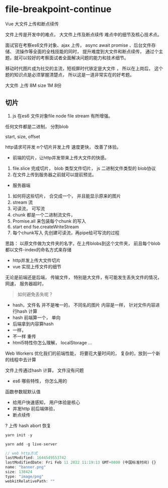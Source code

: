 # file-breakpoint-continue

Vue 大文件上传和断点续传

文件上传是开发中的难点， 大文件上传及断点续传 难点中的细节及核心技术点。

面试官在考察es6文件对象、ajax 上传， async await promise 、后台文件存储、
流操作等全面的全栈技能的同时， 提升难度到大文件和断点续传， 
通过个主题，就可以较好的考察面试者全面解决问题的能力和技术细节。

移动时代图片成为社交的主流，短视屏时代铁定是大文件 ， 所以在上岗后， 
这个题的知识点是必须掌握清楚点， 所以这是一道非常实在的好考题。

大文件  上传   8M   size 1M  8份
 
## 切片 

1. js 在es6 文件对象file node file stream 有所增强。

任何文件都是二进制， 分割blob 

start,  size, offset  

http请求可并发  n个切片并发上传 速度更快， 改善了体验。

- 前端的切片，让http并发带来上传大文件的快感。

1. file.slice 完成切片， blob 类型文件切片， js 二进制文件类型的 blob协议 
2. 在文件上传到服务器之前就可以提前预览。 
  
- 服务器端

1. 如何将这些切片， 合交成一个， 并且能显示原来的图片
2. stream 流 
3. 可读流， 可写流
4. chunk 都是一个二进制流文件， 
5. Promise.all 来包装每个chunk 的写入
6. start end   fse.createWriteStream 
7. 每个chunk写入 先创建可读流，再pipe给可写流的过程 

思路： 以原文件做为文件夹的名字，在上传blobs到这个文件夹， 
前且每个blob 都以文件-index的命名方式来存储

- http并发上传大文件切片 
- vue 实现上传文件的细节

无论是前端还是后端， 传输文件， 特别是大文件，有可能发生丢失文件的情况，网速， 服务器超时， 

> 如何避免丢失呢？ 

- hash，文件名 并不是唯一的， 不同名的图片 内容是一样， 针对文件内容进行hash 计算
- hash  前端算一个， 单向
- 后端拿到内容算hash 
- 一样， 
- 不一样 重传
- html5特性你怎么理解， localStorage ...

Web Workers  优化我们的前端性能， 将要花大量时间的， 复杂的，放到一个新的线程中去计算

文件上传通过hash 计算， 文件没有问题

- es6 哪些特性， 你怎么用的

函数参数赋默认值 

- 给用户快速感知， 用户体验是核心
- 并发http 前后端体验， 
- 断点续传

? 上传 
hash 
abort 
恢复

```js
yarn init -y

yarn add -g live-server

// web http方式
lastModified: 1644549553742
lastModifiedDate: Fri Feb 11 2022 11:19:13 GMT+0800 (中国标准时间) {}
name: "banner.png"
size: 138424
type: "image/png"
webkitRelativePath: ""
```














